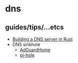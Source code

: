 # dns

## guides/tips/...etcs

* [Building a DNS server in Rust](https://github.com/EmilHernvall/dnsguide)
* DNS sinkhole
    * [AdGuardHome](https://github.com/AdguardTeam/AdGuardHome)
    * [pi-hole](https://github.com/pi-hole)